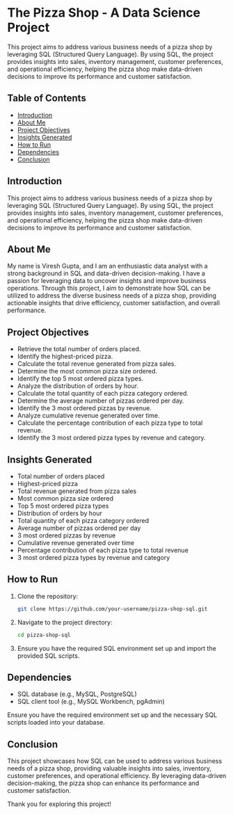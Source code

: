 # The Pizza Shop - A Data Science Project

This project aims to address various business needs of a pizza shop by leveraging SQL (Structured Query Language). By using SQL, the project provides insights into sales, inventory management, customer preferences, and operational efficiency, helping the pizza shop make data-driven decisions to improve its performance and customer satisfaction.

## Table of Contents
- [Introduction](#introduction)
- [About Me](#about-me)
- [Project Objectives](#project-objectives)
- [Insights Generated](#insights-generated)
- [How to Run](#how-to-run)
- [Dependencies](#dependencies)
- [Conclusion](#conclusion)

## Introduction
This project aims to address various business needs of a pizza shop by leveraging SQL (Structured Query Language). By using SQL, the project provides insights into sales, inventory management, customer preferences, and operational efficiency, helping the pizza shop make data-driven decisions to improve its performance and customer satisfaction.

## About Me
My name is Viresh Gupta, and I am an enthusiastic data analyst with a strong background in SQL and data-driven decision-making. I have a passion for leveraging data to uncover insights and improve business operations. Through this project, I aim to demonstrate how SQL can be utilized to address the diverse business needs of a pizza shop, providing actionable insights that drive efficiency, customer satisfaction, and overall performance.

## Project Objectives
- Retrieve the total number of orders placed.
- Identify the highest-priced pizza.
- Calculate the total revenue generated from pizza sales.
- Determine the most common pizza size ordered.
- Identify the top 5 most ordered pizza types.
- Analyze the distribution of orders by hour.
- Calculate the total quantity of each pizza category ordered.
- Determine the average number of pizzas ordered per day.
- Identify the 3 most ordered pizzas by revenue.
- Analyze cumulative revenue generated over time.
- Calculate the percentage contribution of each pizza type to total revenue.
- Identify the 3 most ordered pizza types by revenue and category.

## Insights Generated
- Total number of orders placed
- Highest-priced pizza
- Total revenue generated from pizza sales
- Most common pizza size ordered
- Top 5 most ordered pizza types
- Distribution of orders by hour
- Total quantity of each pizza category ordered
- Average number of pizzas ordered per day
- 3 most ordered pizzas by revenue
- Cumulative revenue generated over time
- Percentage contribution of each pizza type to total revenue
- 3 most ordered pizza types by revenue and category

## How to Run
1. Clone the repository:
    ```sh
    git clone https://github.com/your-username/pizza-shop-sql.git
    ```
2. Navigate to the project directory:
    ```sh
    cd pizza-shop-sql
    ```
3. Ensure you have the required SQL environment set up and import the provided SQL scripts.

## Dependencies
- SQL database (e.g., MySQL, PostgreSQL)
- SQL client tool (e.g., MySQL Workbench, pgAdmin)

Ensure you have the required environment set up and the necessary SQL scripts loaded into your database.

## Conclusion
This project showcases how SQL can be used to address various business needs of a pizza shop, providing valuable insights into sales, inventory, customer preferences, and operational efficiency. By leveraging data-driven decision-making, the pizza shop can enhance its performance and customer satisfaction.

Thank you for exploring this project!

